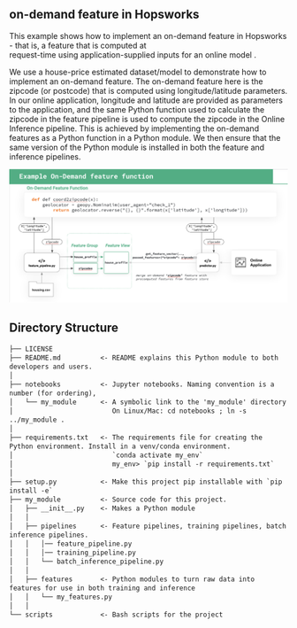 ## on-demand feature in Hopsworks

This example shows how to implement an on-demand feature in Hopsworks - that is, a feature that is computed at  
request-time using application-supplied inputs for an online model .

We use a house-price estimated dataset/model to demonstrate how to implement an on-demand feature.
The on-demand feature here is the zipcode (or postcode) that is computed using longitude/latitude parameters. In our online application, longitude and latitude are provided as parameters to the application, and the same Python function used to calculate the zipcode in the feature pipeline is used to compute the zipcode in the Online Inference pipeline. This is achieved by implementing the on-demand features as a Python function in a Python module. We then ensure that the same version of the Python module is installed in both the feature and inference pipelines.


![diagram](images/diagram.png)

## Directory Structure
```
├── LICENSE
├── README.md          <- README explains this Python module to both developers and users.
│
├── notebooks          <- Jupyter notebooks. Naming convention is a number (for ordering),
│   └── my_module      <- A symbolic link to the 'my_module' directory
│                         On Linux/Mac: cd notebooks ; ln -s ../my_module .
│
├── requirements.txt   <- The requirements file for creating the Python environment. Install in a venv/conda environment.
│                         `conda activate my_env`
│                         my_env> `pip install -r requirements.txt`
│
├── setup.py           <- Make this project pip installable with `pip install -e`
├── my_module          <- Source code for this project.
│   ├── __init__.py    <- Makes a Python module
│   │
│   ├── pipelines      <- Feature pipelines, training pipelines, batch inference pipelines.
│   │   │── feature_pipeline.py
│   │   │── training_pipeline.py
│   │   └── batch_inference_pipeline.py
│   │
│   ├── features       <- Python modules to turn raw data into features for use in both training and inference
│   │   └── my_features.py
│   │
└── scripts            <- Bash scripts for the project
```